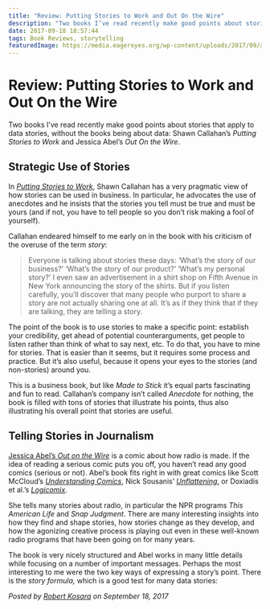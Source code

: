 ```yaml
---
title: "Review: Putting Stories to Work and Out On the Wire"
description: "Two books I’ve read recently make good points about stories that apply to data stories, without the books being about data: Shawn Callahan’s Putting Stories to Work and Jessica Abel’s Out On the Wire."
date: 2017-09-18 18:57:44
tags: Book Reviews, storytelling
featuredImage: https://media.eagereyes.org/wp-content/uploads/2017/09/abel-callahan.jpg
---
```


# Review: Putting Stories to Work and Out On the Wire

Two books I’ve read recently make good points about stories that apply to data stories, without the books being about data: Shawn Callahan’s <em>Putting Stories to Work</em> and Jessica Abel’s <em>Out On the Wire</em>.

## Strategic Use of Stories

In <a href="http://www.anecdote.com/putting-stories-to-work/"><em>Putting Stories to Work</em></a>, Shawn Callahan has a very pragmatic view of how stories can be used in business. In particular, he advocates the use of anecdotes and he insists that the stories you tell must be true and must be yours (and if not, you have to tell people so you don’t risk making a fool of yourself).

Callahan endeared himself to me early on in the book with his criticism of the overuse of the term <em>story</em>:

>	Everyone is talking about stories these days: ‘What’s the story of our business?’ ‘What’s the story of our product?’ ‘What’s my personal story?’ I even saw an advertisement in a shirt shop on Fifth Avenue in New York announcing the story of the shirts. But if you listen carefully, you’ll discover that many people who purport to share a story are not actually sharing one at all. It’s as if they think that if they are talking, they are telling a story.

The point of the book is to use stories to make a specific point: establish your credibility, get ahead of potential counterarguments, get people to listen rather than think of what to say next, etc. To do that, you have to mine for stories. That is easier than it seems, but it requires some process and practice. But it’s also useful, because it opens your eyes to the stories (and non-stories) around you.

This is a business book, but like <em>Made to Stick</em> it’s equal parts fascinating and fun to read. Callahan’s company isn’t called <em>Anecdote</em> for nothing, the book is filled with tons of stories that illustrate his points, thus also illustrating his overall point that stories are useful.

## Telling Stories in Journalism

<a href="https://jessicaabel.com/out-on-the-wire/">Jessica Abel’s <em>Out on the Wire</em></a> is a comic about how radio is made. If the idea of reading a serious comic puts you off, you haven’t read any good comics (serious or not). Abel’s book fits right in with great comics like Scott McCloud’s <em><a href="http://scottmccloud.com/2-print/1-uc/">Understanding Comics</a></em>, Nick Sousanis’ <a href="http://spinweaveandcut.com/unflattening/"><em>Unflattening</em></a>, or Doxiadis et al.’s <em><a href="https://www.logicomix.com/">Logicomix</a></em>.

She tells many stories about radio, in particular the NPR programs <em>This American Life</em> and <em>Snap Judgment</em>. There are many interesting insights into how they find and shape stories, how stories change as they develop, and how the agonizing creative process is playing out even in these well-known radio programs that have been going on for many years.

The book is very nicely structured and Abel works in many little details while focusing on a number of important messages. Perhaps the most interesting to me were the two key ways of expressing a story’s point. There is the <em>story formula,</em> which is a good test for many data stories:


_Posted by <a href="/about">Robert Kosara</a> on September 18, 2017_



